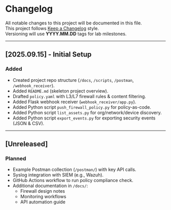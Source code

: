 # Changelog
All notable changes to this project will be documented in this file.  
This project follows [Keep a Changelog](https://keepachangelog.com/en/1.0.0/) style.  
Versioning will use **YYYY.MM.DD** tags for lab milestones.

---

## [2025.09.15] - Initial Setup
### Added
- Created project repo structure (`/docs`, `/scripts`, `/postman`, `/webhook_receiver`).
- Added `README.md` (skeleton project overview).
- Drafted `policy.yaml` with L3/L7 firewall rules & content filtering.
- Added Flask webhook receiver (`webhook_receiver/app.py`).
- Added Python script `push_firewall_policy.py` for policy-as-code.
- Added Python script `list_assets.py` for org/network/device discovery.
- Added Python script `export_events.py` for exporting security events (JSON & CSV).

---

## [Unreleased]
### Planned
- Example Postman collection (`/postman/`) with key API calls.
- Syslog integration with SIEM (e.g., Wazuh).
- GitHub Actions workflow to run policy compliance check.
- Additional documentation in `/docs/`:
  - Firewall design notes
  - Monitoring workflows
  - API automation guide

